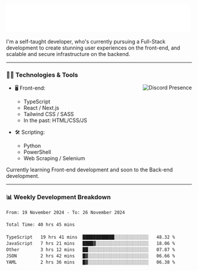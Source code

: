 <img src="assets/wave.svg" alt=":wave:" />

I'm a self-taught developer, who's currently pursuing a Full-Stack development to create stunning user experiences on the front-end, and scalable and secure infrastructure on the backend.

---

### 🧑‍💻 Technologies & Tools

<a href="https://discord.com/users/414304208649453568" target="_blank" rel="nofollow">
   <img src="https://lanyard-profile-readme.vercel.app/api/414304208649453568?idleMessage=Probably%20doing%20something%20else..." alt="Discord Presence" align="right">
</a>

- 🖥️ Front-end:

  - TypeScript
  - React / Next.js
  - Tailwind CSS / SASS
  - In the past: HTML/CSS/JS

- 🛠 Scripting:

  - Python
  - PowerShell
  - Web Scraping / Selenium

Currently learning Front-end development and soon to the Back-end development.

---

### 📊 Weekly Development Breakdown

<!-- ![ccrsxx's GitHub Stats](https://github-readme-stats.vercel.app/api?username=ccrsxx&count_private=true&theme=tokyonight) -->
<!-- ![ccrsxx's Top Langs](https://github-readme-stats.vercel.app/api/top-langs/?username=ccrsxx&hide=lua,java,html&theme=tokyonight) -->

<!--START_SECTION:waka-->

```txt
From: 19 November 2024 - To: 26 November 2024

Total Time: 40 hrs 45 mins

TypeScript   19 hrs 41 mins  ████████████░░░░░░░░░░░░░   48.32 %
JavaScript   7 hrs 21 mins   ████▓░░░░░░░░░░░░░░░░░░░░   18.06 %
Other        3 hrs 12 mins   ██░░░░░░░░░░░░░░░░░░░░░░░   07.87 %
JSON         2 hrs 42 mins   █▓░░░░░░░░░░░░░░░░░░░░░░░   06.66 %
YAML         2 hrs 36 mins   █▓░░░░░░░░░░░░░░░░░░░░░░░   06.38 %
```

<!--END_SECTION:waka-->
